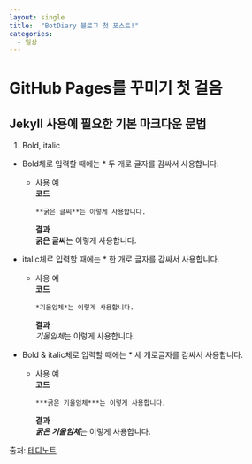 ```yaml
---
layout: single
title:  "BotDiary 블로그 첫 포스트!"
categories:
  - 일상
---
```


# GitHub Pages를 꾸미기 첫 걸음

## Jekyll 사용에 필요한 기본 마크다운 문법

1. Bold, italic
* Bold체로 입력할 때에는 * 두 개로 글자를 감싸서 사용합니다.
  - 사용 예  
      **코드**
      ```
      **굵은 글씨**는 이렇게 사용합니다.
      ```  
      **결과**  
        **굵은 글씨**는 이렇게 사용합니다.  

* italic체로 입력할 때에는 * 한 개로 글자를 감싸서 사용합니다.
  - 사용 예  
      **코드**
      ```
      *기울임체*는 이렇게 사용합니다.
      ```  
      **결과**  
        *기울임체*는 이렇게 사용합니다.  

* Bold & italic체로 입력할 때에는 * 세 개로글자를 감싸서 사용합니다.
  - 사용 예  
      **코드**  
      ```
      ***굵은 기울임체***는 이렇게 사용합니다.
      ```  
      **결과**  
        ***굵은 기울임체***는 이렇게 사용합니다.  


출처: [테디노트](https://teddylee777.github.io/jekyll/Jekyll-%EC%82%AC%EC%9A%A9%EC%9D%84-%EC%9C%84%ED%95%9C-markdown-%EB%AC%B8%EB%B2%95)
